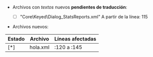 
* Archivos con *textos* nuevos **pendientes de traducción**:

	* [ ] "Core\Keyed\Dialog_StatsReports.xml"			A partir de la línea: 115



* Archivos nuevos:


Estado | Archivo | Líneas afectadas
------ | ------------------------------------------ | -----------------------
 [*] | hola.xml | :120 a :145
